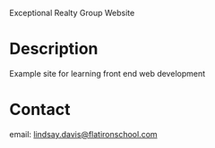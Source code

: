 Exceptional Realty Group Website

# Description

Example site for learning front end web development

# Contact

email: lindsay.davis@flatironschool.com
